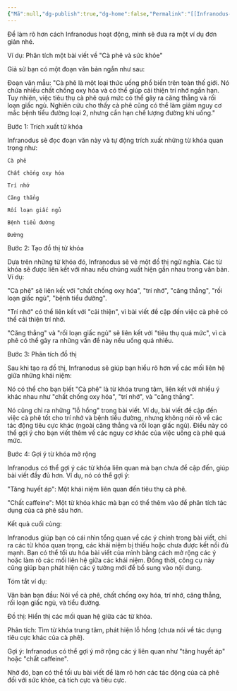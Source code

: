 ```yaml
---
{"Mã":null,"dg-publish":true,"dg-home":false,"Permalink":"[[Infranodus-13102024]]","tags":["daily"],"Date":"2024-10-13","permalink":"/hoc-hoi/ghi-chu-mang-luoi/infranidus-vi-du/","dgPassFrontmatter":true,"noteIcon":"","updated":"2025-01-14T22:28:04.887+07:00"}
---
```



Để làm rõ hơn cách Infranodus hoạt động, mình sẽ đưa ra một ví dụ đơn giản nhé.

Ví dụ: Phân tích một bài viết về "Cà phê và sức khỏe"

Giả sử bạn có một đoạn văn bản ngắn như sau:

Đoạn văn mẫu: "Cà phê là một loại thức uống phổ biến trên toàn thế giới. Nó chứa nhiều chất chống oxy hóa và có thể giúp cải thiện trí nhớ ngắn hạn. Tuy nhiên, việc tiêu thụ cà phê quá mức có thể gây ra căng thẳng và rối loạn giấc ngủ. Nghiên cứu cho thấy cà phê cũng có thể làm giảm nguy cơ mắc bệnh tiểu đường loại 2, nhưng cần hạn chế lượng đường khi uống."

Bước 1: Trích xuất từ khóa

Infranodus sẽ đọc đoạn văn này và tự động trích xuất những từ khóa quan trọng như:

	Cà phê
	
	Chất chống oxy hóa
	
	Trí nhớ
	
	Căng thẳng
	
	Rối loạn giấc ngủ
	
	Bệnh tiểu đường
	
	Đường


Bước 2: Tạo đồ thị từ khóa

Dựa trên những từ khóa đó, Infranodus sẽ vẽ một đồ thị ngữ nghĩa. Các từ khóa sẽ được liên kết với nhau nếu chúng xuất hiện gần nhau trong văn bản. Ví dụ:

"Cà phê" sẽ liên kết với "chất chống oxy hóa", "trí nhớ", "căng thẳng", "rối loạn giấc ngủ", "bệnh tiểu đường".

"Trí nhớ" có thể liên kết với "cải thiện", vì bài viết đề cập đến việc cà phê có thể cải thiện trí nhớ.

"Căng thẳng" và "rối loạn giấc ngủ" sẽ liên kết với "tiêu thụ quá mức", vì cà phê có thể gây ra những vấn đề này nếu uống quá nhiều.


Bước 3: Phân tích đồ thị

Sau khi tạo ra đồ thị, Infranodus sẽ giúp bạn hiểu rõ hơn về các mối liên hệ giữa những khái niệm:

Nó có thể cho bạn biết "Cà phê" là từ khóa trung tâm, liên kết với nhiều ý khác nhau như "chất chống oxy hóa", "trí nhớ", và "căng thẳng".

Nó cũng chỉ ra những "lỗ hổng" trong bài viết. Ví dụ, bài viết đề cập đến việc cà phê tốt cho trí nhớ và bệnh tiểu đường, nhưng không nói rõ về các tác động tiêu cực khác (ngoài căng thẳng và rối loạn giấc ngủ). Điều này có thể gợi ý cho bạn viết thêm về các nguy cơ khác của việc uống cà phê quá mức.


Bước 4: Gợi ý từ khóa mở rộng

Infranodus có thể gợi ý các từ khóa liên quan mà bạn chưa đề cập đến, giúp bài viết đầy đủ hơn. Ví dụ, nó có thể gợi ý:

"Tăng huyết áp": Một khái niệm liên quan đến tiêu thụ cà phê.

"Chất caffeine": Một từ khóa khác mà bạn có thể thêm vào để phân tích tác dụng của cà phê sâu hơn.


Kết quả cuối cùng:

Infranodus giúp bạn có cái nhìn tổng quan về các ý chính trong bài viết, chỉ ra các từ khóa quan trọng, các khái niệm bị thiếu hoặc chưa được kết nối đủ mạnh. Bạn có thể tối ưu hóa bài viết của mình bằng cách mở rộng các ý hoặc làm rõ các mối liên hệ giữa các khái niệm. Đồng thời, công cụ này cũng giúp bạn phát hiện các ý tưởng mới để bổ sung vào nội dung.

Tóm tắt ví dụ:

Văn bản ban đầu: Nói về cà phê, chất chống oxy hóa, trí nhớ, căng thẳng, rối loạn giấc ngủ, và tiểu đường.

Đồ thị: Hiển thị các mối quan hệ giữa các từ khóa.

Phân tích: Tìm từ khóa trung tâm, phát hiện lỗ hổng (chưa nói về tác dụng tiêu cực khác của cà phê).

Gợi ý: Infranodus có thể gợi ý mở rộng các ý liên quan như "tăng huyết áp" hoặc "chất caffeine".


Nhờ đó, bạn có thể tối ưu bài viết để làm rõ hơn các tác động của cà phê đối với sức khỏe, cả tích cực và tiêu cực.



